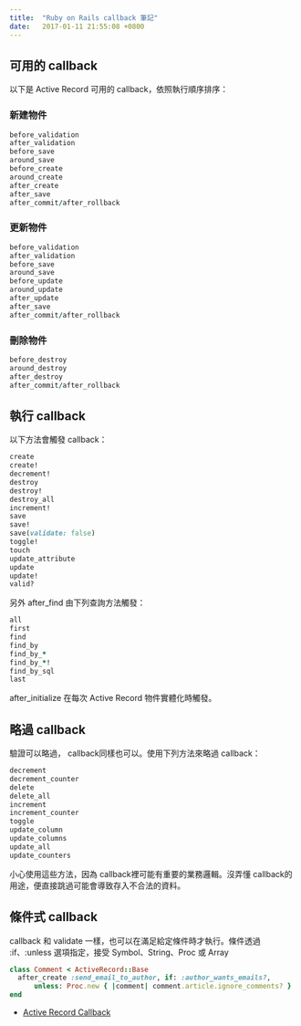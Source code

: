 ```yaml
---
title:  "Ruby on Rails callback 筆記"
date:   2017-01-11 21:55:08 +0800
---
```


## 可用的 callback

以下是 Active Record 可用的 callback，依照執行順序排序：

### 新建物件

```ruby
before_validation
after_validation
before_save
around_save
before_create
around_create
after_create
after_save
after_commit/after_rollback
```

### 更新物件

```ruby
before_validation
after_validation
before_save
around_save
before_update
around_update
after_update
after_save
after_commit/after_rollback
```

<!--excerpt-->

### 刪除物件

```ruby
before_destroy
around_destroy
after_destroy
after_commit/after_rollback
```

## 執行 callback

以下方法會觸發 callback：

```ruby
create
create!
decrement!
destroy
destroy!
destroy_all
increment!
save
save!
save(validate: false)
toggle!
touch
update_attribute
update
update!
valid?
```

另外 after_find 由下列查詢方法觸發：

```ruby
all
first
find
find_by
find_by_*
find_by_*!
find_by_sql
last
```

after_initialize 在每次 Active Record 物件實體化時觸發。

## 略過 callback

驗證可以略過， callback同樣也可以。使用下列方法來略過 callback：

```ruby
decrement
decrement_counter
delete
delete_all
increment
increment_counter
toggle
update_column
update_columns
update_all
update_counters
```

小心使用這些方法，因為 callback裡可能有重要的業務邏輯。沒弄懂 callback的用途，便直接跳過可能會導致存入不合法的資料。

## 條件式 callback

callback 和 validate 一樣，也可以在滿足給定條件時才執行。條件透過 :if、:unless 選項指定，接受 Symbol、String、Proc 或 Array

```ruby
class Comment < ActiveRecord::Base
  after_create :send_email_to_author, if: :author_wants_emails?,
      unless: Proc.new { |comment| comment.article.ignore_comments? }
end
```

- [Active Record Callback](http://rails.ruby.tw/active_record_callbacks.html)
